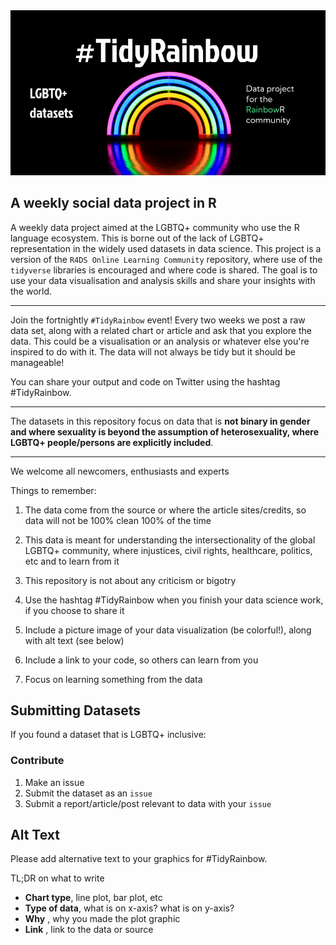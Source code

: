 
<img  src='./assets/TidyRainbow-banner.png'>



## A weekly social data project in R

A weekly data project aimed at the LGBTQ+ community who use the R language ecosystem.
This is borne out of the lack of LGBTQ+ representation in the widely used datasets in data science. This project is a version of the `R4DS Online Learning Community` repository, where use of the `tidyverse` libraries is encouraged and where code is shared. The goal is to use your data visualisation and analysis skills and share your insights with the world.

---

Join the fortnightly `#TidyRainbow` event! Every two weeks we post a raw data set, along with a related chart or article and ask that you explore the data. This could be a visualisation or an analysis or whatever else you're inspired to do with it. The data will not always be tidy but it should be manageable!

You can share your output and code on Twitter using the hashtag #TidyRainbow.

---
The datasets in this repository focus on data that is **not binary in gender and where sexuality is beyond the assumption of heterosexuality, where LGBTQ+ people/persons are explicitly included**. 

--- 
We welcome all newcomers, enthusiasts and experts

Things to remember:

  1. The data come from the source or where the article sites/credits, so 
  data will not be 100% clean 100% of the time
  
  2. This data is meant for understanding the intersectionality of the global LGBTQ+ 
  community, where injustices, civil rights, healthcare, politics, 
  etc and to learn from it
  
  3. This repository is not about any criticism or bigotry
  
  4. Use the hashtag #TidyRainbow when you finish your data science work, 
  if you choose to share it
  
  5. Include a picture image of your data visualization (be colorful!), along with alt text (see below)
  
  6. Include a link to your code, so others can learn from you
  
  7. Focus on learning something from the data


## Submitting Datasets

If you found a dataset that is LGBTQ+ inclusive:

### Contribute

1. Make an issue
  1. Submit the dataset as an `issue`
  2. Submit a report/article/post relevant to data with your `issue`
  

## Alt Text

Please add alternative text to your graphics for #TidyRainbow. 

TL;DR on what to write

- **Chart type**, line plot, bar plot, etc
- **Type of data**, what is on x-axis? what is on y-axis?
- **Why** , why you made the plot graphic
- **Link** , link to the data or source
























